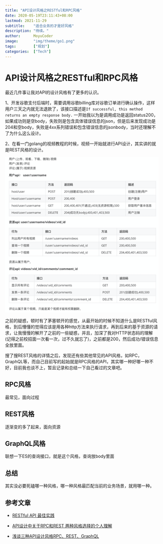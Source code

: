 ```yaml
---
title: "API设计风格之RESTful和RPC风格"
date: 2020-05-19T23:11:43+08:00
lastmod: 2021-11-29
subtitle:    "适合业务的才是好风格"
description: "待续。"
author:      MoyuCoder
image:       "img/theme/go1.png"
tags:        ["规划"]
categories:  ["Tech"]
---
```



# API设计风格之RESTful和RPC风格

最近几件事让我对API的设计风格有了更多的认识。

1、开发谷歌支付后端时，需要调用谷歌billing库对谷歌订单进行确认操作，这样用户三天之内就无法退款了，该接口描述是`If successful, this method returns an empty response body.` 一开始我以为是调用成功是返回status200，如果成功则是空body，失败则是包含具体错误信息的json，但是后来发现成功是204和空body，失败是4xx系列错误和包含错误信息的jsonbody，当时还理解不了为什么这么设计。

2、在看一门golang的视频教程的时候，视频一开始就进行API设计，其实讲的就是REST风格的设计。

![image-20200421010908761](../../static/img/api_style_rest.png)

之前的疑惑，顿时有了茅塞顿开的感觉，从最开始的时候不知道什么是RESTful风格，到后懵懂的觉得应该是用各种http方法来执行请求，再到后来的基于资源的请求，让我慢慢的解开了之前的一些疑惑，并且，加深了我对HTTP状态码的理解(记得之前校招面一次看一次，过不久就忘了)，之前都是200，然后成功/错误信息全放里面。

搜了搜REST风格的详情之后，发现还有些其他常见的API风格，如RPC，GraphQL等，而自己目前写的起始就是RPC风格的API，其实哪一种好哪一种不好，目前我也谈不上，暂且记录和总结一下自己看过的文章吧。

## RPC风格

最常见，面向过程

## REST风格

逐渐变的多了起来，面向资源

## GraphQL风格

联想一下ES的查询接口，就是这个风格，查询放body里面

## 总结

其实没必要死磕哪一种风格，哪一种风格最匹配当前的业务场景，就用哪一种。

## 参考文章

- [RESTful API 最佳实践](https://www.ruanyifeng.com/blog/2018/10/restful-api-best-practices.html)

- [API设计中关于RPC和REST 两种风格选择的个人理解](https://bbs.huaweicloud.com/blogs/107004)

- [浅谈三种API设计风格RPC、REST、GraphQL](https://zhuanlan.zhihu.com/p/56955812)

